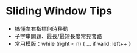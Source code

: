 # Sliding Window Tips

- 搞懂左右指標何時移動
- 子字串問題、最長/最短長度常見套路
- 常用模版：while (right < n) { ... if valid: left++ }
